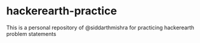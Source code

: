 # hackerearth-practice
This is a personal repository of @siddarthmishra for practicing hackerearth problem statements
